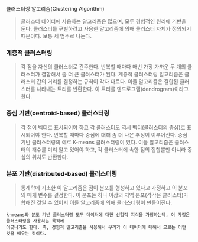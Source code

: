 클러스터링 알고리즘(Clustering Algorithm)
> 클러스터 데이터에 사용하는 알고리즘은 많으며, 모두 경험적인 원리에 기반을 둔다. 
클러스터를 구별하려고 사용한 알고리즘에 의해 클러스터 자체가 정의되기 때문이다. 보통 세 범주로 나눈다.

### 계층적 클러스터링
> 각 점을 자신의 클러스터로 간주한다. 반복할 때마다 매번 가장 가까운 두 개의 클러스터가 결합해서 좀 더 큰 클러스터가 된다.
계층적 클러스터링 알고리즘은 클러스터 간의 거리를 결정하는 규칙이 각자 다르다. 이들 알고리즘은 결합된 클러스터를 나타내는 트리를 반환한다.
이 트리를 덴드로그램(dendrogram)이라고 한다.

### 중심 기반(centroid-based) 클러스터링
> 각 점이 벡터로 표시되어야 하고 각 클러스터도 역시 벡터(클러스터의 중심)로 표시되어야 한다. 반복할 때마다 중심에 대해 좀 더 나은 추정이 이루어진다.
중심 기반 클러스터링의 예로 K-means 클러스터링이 있다. 이들 알고리즘은 클러스터의 개수를 미리 알고 있어야 하고, 각 클러스터에 속한 점의 집합뿐만
아니라 중심의 위치도 반환한다.

### 분포 기반(distributed-based) 클러스터링
> 통계학에 기초한 이 알고리즘은 점이 분포를 형성하고 있다고 가정하고 이 분포의 매개 변수를 결정한다. 이 분포는 하나 이상의 지역 분포(각각은
클러스터)가 합해진 것일 수 있어서 이들 알고리즘에 의해 클러스터링이 만들어진다.

<pre><code>k-means와 분포 기반 클러스터링 모두 데이터에 대한 선험적 지식을 가정하는데, 이 가정은 클러스터링을 사용하는 목적에
어긋나기도 한다. 즉, 경험적 알고리즘을 사용해서 우리가 이 데이터에 대해서 모르는 어떤 것을 배우는 것이다.</code></pre>
